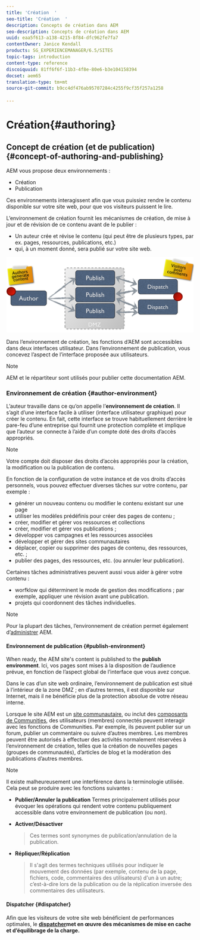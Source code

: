 ```yaml
---
title: 'Création  '
seo-title: 'Création  '
description: Concepts de création dans AEM
seo-description: Concepts de création dans AEM
uuid: eaa5f613-a138-4215-8f84-dfc962fe7fa7
contentOwner: Janice Kendall
products: SG_EXPERIENCEMANAGER/6.5/SITES
topic-tags: introduction
content-type: reference
discoiquuid: 81ff6f6f-11b3-4f8e-80e6-b3e104158394
docset: aem65
translation-type: tm+mt
source-git-commit: b9cc4df476ab95707284c4255f9cf35f257a1258

---
```



# Création{#authoring}

## Concept de création (et de publication) {#concept-of-authoring-and-publishing}

AEM vous propose deux environnements :

* Création
* Publication

Ces environnements interagissent afin que vous puissiez rendre le contenu disponible sur votre site web, pour que vos visiteurs puissent le lire.

L’environnement de création fournit les mécanismes de création, de mise à jour et de révision de ce contenu avant de le publier :

* Un auteur crée et révise le contenu (qui peut être de plusieurs types, par ex. pages, ressources, publications, etc.)
* qui, à un moment donné, sera publié sur votre site web.

![chlimage_1-132](assets/chlimage_1-132.png)

Dans l’environnement de création, les fonctions d’AEM sont accessibles dans deux interfaces utilisateur. Dans l’environnement de publication, vous concevez l’aspect de l’interface proposée aux utilisateurs.

>[!NOTE]
>
>AEM et le répartiteur sont utilisés pour publier cette documentation AEM.

### Environnement de création {#author-environment}

L’auteur travaille dans ce qu’on appelle l’**environnement de création**. Il s’agit d’une interface facile à utiliser (interface utilisateur graphique) pour créer le contenu. En fait, cette interface se trouve habituellement derrière le pare-feu d’une entreprise qui fournit une protection complète et implique que l’auteur se connecte à l’aide d’un compte doté des droits d’accès appropriés.

>[!NOTE]
>
>Votre compte doit disposer des droits d’accès appropriés pour la création, la modification ou la publication de contenu.

En fonction de la configuration de votre instance et de vos droits d’accès personnels, vous pouvez effectuer diverses tâches sur votre contenu, par exemple :

* générer un nouveau contenu ou modifier le contenu existant sur une page
* utiliser les modèles prédéfinis pour créer des pages de contenu ;
* créer, modifier et gérer vos ressources et collections
* créer, modifier et gérer vos publications ;
* développer vos campagnes et les ressources associées
* développer et gérer des sites communautaires
* déplacer, copier ou supprimer des pages de contenu, des ressources, etc. ;
* publier des pages, des ressources, etc. (ou annuler leur publication).

Certaines tâches administratives peuvent aussi vous aider à gérer votre contenu :

* worfklow qui déterminent le mode de gestion des modifications ; par exemple, appliquer une révision avant une publication.
* projets qui coordonnent des tâches individuelles.

>[!NOTE]
>
>Pour la plupart des tâches, l’environnement de création permet également d’[administrer](/help/sites-administering/home.md) AEM.

#### Environnement de publication {#publish-environment}

When ready, the AEM site&#39;s content is published to the **publish environment**. Ici, vos pages sont mises à la disposition de l’audience prévue, en fonction de l’aspect global de l’interface que vous avez conçue.

Dans le cas d’un site web ordinaire, l’environnement de publication est situé à l’intérieur de la zone DMZ ; en d’autres termes, il est disponible sur Internet, mais il ne bénéficie plus de la protection absolue de votre réseau interne.

Lorsque le site AEM est un [site communautaire](/help/communities/overview.md), ou inclut des [composants de Communities](/help/communities/author-communities.md), des utilisateurs (membres) connectés peuvent interagir avec les fonctions de Communities. Par exemple, ils peuvent publier sur un forum, publier un commentaire ou suivre d’autres membres. Les membres peuvent être autorisés à effectuer des activités normalement réservées à l’environnement de création, telles que la création de nouvelles pages (groupes de communautés), d’articles de blog et la modération des publications d’autres membres.

>[!NOTE]
>
>Il existe malheureusement une interférence dans la terminologie utilisée. Cela peut se produire avec les fonctions suivantes :
>
>* **Publier/Annuler la publication**
   >  Termes principalement utilisés pour évoquer les opérations qui rendent votre contenu publiquement accessible dans votre environnement de publication (ou non).
   >
   >
* **Activer/Désactiver**
   >  Ces termes sont synonymes de publication/annulation de la publication.
   >
   >
* **Répliquer/Réplication**
   >  Il s&#39;agit des termes techniques utilisés pour indiquer le mouvement des données (par exemple, contenu de la page, fichiers, code, commentaires des utilisateurs) d&#39;un   à un autre; c’est-à-dire lors de la publication ou de la réplication inversée des commentaires des utilisateurs.
>



#### Dispatcher {#dispatcher}

Afin que les visiteurs de votre site web bénéficient de performances optimales, le **[dispatcher](https://helpx.adobe.com/experience-manager/dispatcher/user-guide.html)met en œuvre des mécanismes de mise en cache et d’équilibrage de la charge.**
